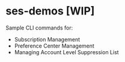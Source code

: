 # ses-demos [WIP]

Sample CLI commands for:

- Subscription Management
- Preference Center Management
- Managing Account Level Suppression List